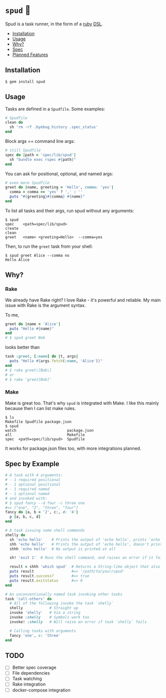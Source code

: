 # `spud` 🥔

Spud is a task runner, in the form of a [ruby](https://www.ruby-lang.org) [DSL](https://en.wikipedia.org/wiki/Domain-specific_language).

- [Installation](#installation)
- [Usage](#usage)
- [Why?](#why)
- [Spec](#spec-by-example)
- [Planned Features](#todo)

## Installation

```shell script
$ gem install spud
```

## Usage

Tasks are defined in a `Spudfile`. Some examples:
```ruby
# Spudfile
clean do
  sh 'rm -rf .byebug_history .spec_status'
end
```

Block args == command line args:
```ruby
# still Spudfile
spec do |path = 'spec/lib/spud'|
  sh "bundle exec rspec #{path}"
end
```

You can ask for positional, optional, and named args:
```ruby
# even more Spudfile
greet do |name, greeting = 'Hello', comma: 'yes'|
  comma = comma == 'yes' ? ',' : ''
  puts "#{greeting}#{comma} #{name}"
end
```

To list all tasks and their args, run spud without any arguments:
```shell script
$ spud
spec    <path=spec/lib/spud>
create
clean
greet   <name> <greeting=Hello>  --comma=yes
```

Then, to run the `greet` task from your shell: 
```shell script
$ spud greet Alice --comma no
Hello Alice
````

## Why?

### Rake

We already have Rake right? I love Rake - it's powerful and reliable. My main issue with Rake is the argument syntax.

To me,

```ruby
greet do |name = 'Alice'|
  puts "Hello #{name}"
end
# $ spud greet Bob
```

looks better than

```ruby
task :greet, [:name] do |t, args|
  puts "Hello #{args.fetch(:name, 'Alice')}"
end
# $ rake greet\[Bob\]
# or
# $ rake 'greet[Bob]'
```

### Make

Make is great too. That's why `spud` is integrated with Make. I like this mainly because then I can list make rules.
```shell script
$ ls
Makefile Spudfile package.json
$ spud
watch                       package.json
all                         Makefile
spec  <path=spec/lib/spud>  Spudfile
```

It works for package.json files too, with more integrations planned.

## Spec by Example

```ruby
# A task with 4 arguments:
# - 1 required positional
# - 1 optional positional
# - 1 required named
# - 1 optional named
# and invoked with: 
# $ spud fancy --d four -c three one 
#=> ["one", "2", "three", "four"]
fancy do |a, b = '2', c:, d: '4'|
  p [a, b, c, d]
end

# A task issuing some shell commands
shelly do
  sh 'echo hello'    # Prints the output of 'echo hello', prints 'echo hello' first (like in Make)
  shh 'echo hello'   # Prints the output of 'echo hello', doesn't print 'echo hello' first
  shhh 'echo hello'  # No output is printed at all

  sh! 'exit 1'  # Runs the shell command, and raises an error if it fails. Equivalents are available for shh! and shhh!

  result = shhh 'which spud'  # Returns a String-like object that also acts like a Process::Status
  puts result                 #=> '/path/to/your/spud'
  puts result.success?        #=> true
  puts result.exitstatus      #=> 0
end

# An unconventionally named task invoking other tasks
task 'call-others' do
  # All of the following invoke the task `shelly`
  shelly            # Straight up
  invoke 'shelly'   # Via a string
  invoke :shelly    # Symbols work too
  invoke! :shelly   # Will raise an error if task `shelly` fails

  # Calling tasks with arguments
  fancy 'one', c: 'three'
end
```

## TODO

- [ ] Better spec coverage
- [ ] File dependencies
- [ ] Task watching
- [ ] Rake integration
- [ ] docker-compose integration
